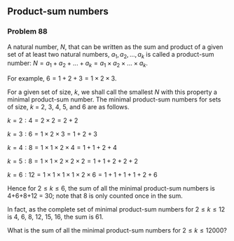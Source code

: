 ﻿## Product-sum numbers
### Problem 88

A natural number, $N$, that can be written as the sum and product of a given set of at least two natural numbers, $a_1, a_2, ... , a_k$ is called a product-sum number: $N = a_1 + a_2 + ... + a_k = a_1 \times a_2 \times ... \times a_k$.

For example, $6 = 1 + 2 + 3 = 1 \times 2 \times 3$.

For a given set of size, $k$, we shall call the smallest $N$ with this property a minimal product-sum number. The minimal product-sum numbers for sets of size, $k$ = 2, 3, 4, 5, and 6 are as follows.

$k=2: 4 = 2 \times 2 = 2 + 2$

$k=3: 6 = 1 \times 2 \times 3 = 1 + 2 + 3$

$k=4: 8 = 1 \times 1 \times 2 \times 4 = 1 + 1 + 2 + 4$

$k=5: 8 = 1 \times 1 \times 2 \times 2 \times 2 = 1 + 1 + 2 + 2 + 2$

$k=6: 12 = 1 \times 1 \times 1 \times 1 \times 2 \times 6 = 1 + 1 + 1 + 1 + 2 + 6$

Hence for $2 \leq k \leq 6$, the sum of all the minimal product-sum numbers is 4+6+8+12 = 30; note that 8 is only counted once in the sum.

In fact, as the complete set of minimal product-sum numbers for $2 \leq k \leq 12$ is 4, 6, 8, 12, 15, 16, the sum is 61.

What is the sum of all the minimal product-sum numbers for $2 \leq k \leq 12000$?
